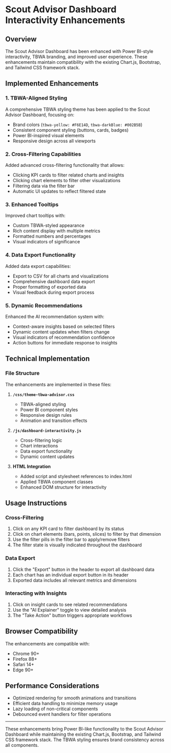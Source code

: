 # Scout Advisor Dashboard Interactivity Enhancements

## Overview

The Scout Advisor Dashboard has been enhanced with Power BI-style interactivity, TBWA branding, and improved user experience. These enhancements maintain compatibility with the existing Chart.js, Bootstrap, and Tailwind CSS framework stack.

## Implemented Enhancements

### 1. TBWA-Aligned Styling
A comprehensive TBWA styling theme has been applied to the Scout Advisor Dashboard, focusing on:
- Brand colors (`tbwa-yellow: #F6E14D`, `tbwa-darkBlue: #002B5B`)
- Consistent component styling (buttons, cards, badges)
- Power BI-inspired visual elements
- Responsive design across all viewports

### 2. Cross-Filtering Capabilities
Added advanced cross-filtering functionality that allows:
- Clicking KPI cards to filter related charts and insights
- Clicking chart elements to filter other visualizations
- Filtering data via the filter bar
- Automatic UI updates to reflect filtered state

### 3. Enhanced Tooltips
Improved chart tooltips with:
- Custom TBWA-styled appearance
- Rich content display with multiple metrics
- Formatted numbers and percentages
- Visual indicators of significance

### 4. Data Export Functionality
Added data export capabilities:
- Export to CSV for all charts and visualizations
- Comprehensive dashboard data export
- Proper formatting of exported data
- Visual feedback during export process

### 5. Dynamic Recommendations
Enhanced the AI recommendation system with:
- Context-aware insights based on selected filters
- Dynamic content updates when filters change
- Visual indicators of recommendation confidence
- Action buttons for immediate response to insights

## Technical Implementation

### File Structure
The enhancements are implemented in these files:

1. **`/css/theme-tbwa-advisor.css`**
   - TBWA-aligned styling
   - Power BI component styles
   - Responsive design rules
   - Animation and transition effects

2. **`/js/dashboard-interactivity.js`**
   - Cross-filtering logic
   - Chart interactions
   - Data export functionality
   - Dynamic content updates

3. **HTML Integration**
   - Added script and stylesheet references to index.html
   - Applied TBWA component classes
   - Enhanced DOM structure for interactivity

## Usage Instructions

### Cross-Filtering
1. Click on any KPI card to filter dashboard by its status
2. Click on chart elements (bars, points, slices) to filter by that dimension
3. Use the filter pills in the filter bar to apply/remove filters
4. The filter state is visually indicated throughout the dashboard

### Data Export
1. Click the "Export" button in the header to export all dashboard data
2. Each chart has an individual export button in its header
3. Exported data includes all relevant metrics and dimensions

### Interacting with Insights
1. Click on insight cards to see related recommendations
2. Use the "AI Explainer" toggle to view detailed analysis
3. The "Take Action" button triggers appropriate workflows

## Browser Compatibility
The enhancements are compatible with:
- Chrome 90+
- Firefox 88+
- Safari 14+
- Edge 90+

## Performance Considerations
- Optimized rendering for smooth animations and transitions
- Efficient data handling to minimize memory usage
- Lazy loading of non-critical components
- Debounced event handlers for filter operations

---

These enhancements bring Power BI-like functionality to the Scout Advisor Dashboard while maintaining the existing Chart.js, Bootstrap, and Tailwind CSS framework stack. The TBWA styling ensures brand consistency across all components.